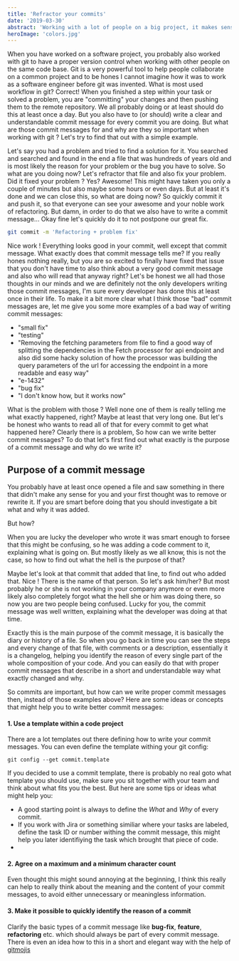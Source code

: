 ```yaml
---
title: 'Refractor your commits'
date: '2019-03-30'
abstract: 'Working with a lot of people on a big project, it makes sense to think about your way of writing commit messages'
heroImage: 'colors.jpg'
---
```


When you have worked on a software project, you probably also worked with git to have a proper version control when working with other people on the same code base. Git is a very powerful tool to help people collaborate on a common project and to be hones I cannot imagine how it was to work as a software engineer before git was invented.
What is most used workflow in git? Correct! When you finished a step within your task or solved a problem, you are "committing" your changes and then pushing them to the remote repository. We all probably doing or at least should do this at least once a day. But you also have to (or should) write a clear and understandable commit message for every commit you are doing. But what are those commit messages for and why are they so important when working with git ? Let's try to find that out with a simple example.

Let's say you had a problem and tried to find a solution for it. You searched and searched and found in the end a file that was hundreds of years old and is most likely the reason for your problem or the bug you have to solve. So what are you doing now? Let's refractor that file and also fix your problem. Did it fixed your problem ? Yes? Awesome! This might have taken you only a couple of minutes but also maybe some hours or even days. But at least it's done and we can close this, so what are doing now?
So quickly commit it and push it, so that everyone can see your awesome and your noble work of refactoring. But damn, in order to do that we also have to write a commit message...
Okay fine let's quickly do it to not postpone our great fix.

```bash
git commit -m 'Refactoring + problem fix'
```

Nice work ! Everything looks good in your commit, well except that commit message.
What exactly does that commit message tells me? If you really hones nothing really, but you are so excited to finally have fixed that issue that you don't have time to also think about a very good commit message and also who will read that anyway right? Let's be honest we all had those thoughts in our minds and we are definitely not the only developers writing those commit messages, I'm sure every developer has done this at least once in their life.
To make it a bit more clear what I think those "bad" commit messages are, let me give you some more examples of a bad way of writing commit messages:

- "small fix"
- "testing"
- "Removing the fetching parameters from file to find a good way of splitting the dependencies in the Fetch processor for api endpoint and also did some hacky solution of how the processor was building the query parameters of the url for accessing the endpoint in a more readable and easy way"
- "e-1432"
- "bug fix"
- "I don't know how, but it works now"

What is the problem with those ? Well none one of them is really telling me what exactly happened, right? Maybe at least that very long one. But let's be honest who wants to read all of that for every commit to get what happened here?
Clearly there is a problem, So how can we write better commit messages? To do that let's first find out what exactly is the purpose of a commit message and why do we write it?

## Purpose of a commit message

You probably have at least once opened a file and saw something in there that didn't make any sense for you and your first thought was to remove or rewrite
it. If you are smart before doing that you should investigate a bit what and why it was added.

But how?

When you are lucky the developer who wrote it was smart enough to forsee that this might be confusing, so he was adding a code comment to it, explaining what is going on.
But mostly likely as we all know, this is not the case, so how to find out what the hell is the purpose of that?

Maybe let's look at that commit that added that line, to find out who added that.
Nice ! There is the name of that person. So let's ask him/her? But most probably he or she is not working in your company anymore or even more likely also completely forgot what the hell she or him was doing there, so now you are two people being confused.
Lucky for you, the commit message was well written, explaining what the developer was doing at that time.

Exactly this is the main purpose of the commit message, it is basically the diary or history of a file. So when you go back in time you can see the steps and every change of that file, with comments or a description, essentially it is a changelog, helping you identify the reason of every single part of the whole composition of your code. And you can easily do that with proper commit messages that describe in a short and understandable way what exactly changed and why.

So commits are important, but how can we write proper commit messages then, instead of those examples above?
Here are some ideas or concepts that might help you to write better commit messages:

#### 1. Use a template within a code project

There are a lot templates out there defining how to write your commit messages. You can even define the template withing your git config:

```
git config --get commit.template
```

If you decided to use a commit template, there is probably no real goto what template you should use, make sure you sit together with your team and think about what fits you the best. But here are some tips or ideas what might help you:

- A good starting point is always to define the _What_ and _Why_ of every commit.
- If you work with Jira or something similiar where your tasks are labeled, define the task ID or number withing the commit message, this might help you later identifiying the task which brought that piece of code.
-

#### 2. Agree on a maximum and a minimum character count

Even thought this might sound annoying at the beginning, I think this really can help to really think about the meaning and the content of your commit messages, to avoid either unnecessary or meaningless information.

#### 3. Make it possible to quickly identify the reason of a commit

Clarify the basic types of a commit message like **bug-fix**, **feature**, **refactoring** etc. which should always be part of every commit message.
There is even an idea how to this in a short and elegant way with the help of [gitmojis](https://gitmoji.carloscuesta.me)
